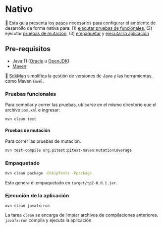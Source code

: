 # Nativo

:dart: Esta guia presenta los pasos necesarios para configurar el ambiente de desarrollo de forma nativa para: (1) [ejecutar pruebas de funcionales](#pruebas-funcionales), (2) ejecutar [pruebas de mutación](#pruebas-de-mutación), (3) [empaquetar](#empaquetado) y [ejecutar la aplicación](#ejecución-de-la-aplicación)

## Pre-requisitos

- Java 11 ([Oracle](https://www.oracle.com/java/technologies/javase-jdk11-downloads.html) u [OpenJDK](https://openjdk.java.net/install/))
- [Maven](https://maven.apache.org/)

:high_brightness: [SdkMan](https://sdkman.io/) simplifica la gestión de versiones de Java y las herramientas, como Maven (`mvn`).

### Pruebas funcionales

Para compilar y correr las pruebas, ubicarse en el mismo directorio que el archivo `pom.xml` e ingresar:

```bash
mvn clean test
```

#### Pruebas de mutación

Para correr las pruebas de mutación.

```bash
mvn test-compile org.pitest:pitest-maven:mutationCoverage 
```

### Empaquetado

```bash
mvn clean package -DskipTests -Ppackage
```

Esto genera el empaquetado en `target/tp2-0.0.1.jar`.

### Ejecución de la aplicación

```shell script
mvn clean javafx:run
```

La tarea `clean` se encarga de limpiar archivos de compilaciones anteriores. `javafx:run` compila y ejecuta la aplicación.

